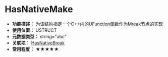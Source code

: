﻿# HasNativeMake

- **功能描述：** 为该结构指定一个C++内的UFunction函数作为Mreak节点的实现
- **使用位置：** USTRUCT
- **元数据类型：** string="abc"
- **关联项：** [HasNativeBreak](HasNativeBreak/HasNativeBreak.md)
- **常用程度：** ★★★★★